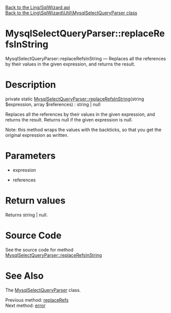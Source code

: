 [Back to the Ling/SqlWizard api](https://github.com/lingtalfi/SqlWizard/blob/master/doc/api/Ling/SqlWizard.md)<br>
[Back to the Ling\SqlWizard\Util\MysqlSelectQueryParser class](https://github.com/lingtalfi/SqlWizard/blob/master/doc/api/Ling/SqlWizard/Util/MysqlSelectQueryParser.md)


MysqlSelectQueryParser::replaceRefsInString
================



MysqlSelectQueryParser::replaceRefsInString — Replaces all the references by their values in the given expression, and returns the result.




Description
================


private static [MysqlSelectQueryParser::replaceRefsInString](https://github.com/lingtalfi/SqlWizard/blob/master/doc/api/Ling/SqlWizard/Util/MysqlSelectQueryParser/replaceRefsInString.md)(string $expression, array $references) : string | null




Replaces all the references by their values in the given expression, and returns the result.
Returns null if the given expression is null.

Note: this method wraps the values with the backticks, so that you get the original
expression as written.




Parameters
================


- expression

    

- references

    


Return values
================

Returns string | null.








Source Code
===========
See the source code for method [MysqlSelectQueryParser::replaceRefsInString](https://github.com/lingtalfi/SqlWizard/blob/master/Util/MysqlSelectQueryParser.php#L344-L355)


See Also
================

The [MysqlSelectQueryParser](https://github.com/lingtalfi/SqlWizard/blob/master/doc/api/Ling/SqlWizard/Util/MysqlSelectQueryParser.md) class.

Previous method: [replaceRefs](https://github.com/lingtalfi/SqlWizard/blob/master/doc/api/Ling/SqlWizard/Util/MysqlSelectQueryParser/replaceRefs.md)<br>Next method: [error](https://github.com/lingtalfi/SqlWizard/blob/master/doc/api/Ling/SqlWizard/Util/MysqlSelectQueryParser/error.md)<br>

